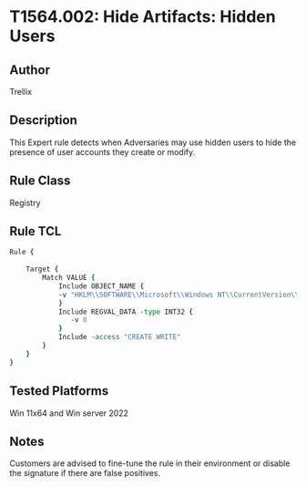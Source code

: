 # T1564.002: Hide Artifacts: Hidden Users

## Author
Trellix

## Description
This Expert rule detects when Adversaries may use hidden users to hide the presence of user accounts they create or modify.

## Rule Class 
Registry

## Rule TCL
```tcl
Rule {
    
    Target {
        Match VALUE {
            Include OBJECT_NAME {              
            -v "HKLM\\SOFTWARE\\Microsoft\\Windows NT\\CurrentVersion\\Winlogon\\SpecialAccounts\\UserList\\*"		
            }
            Include REGVAL_DATA -type INT32 {
               -v 0
            }
            Include -access "CREATE WRITE"
        }
    }
}
```

## Tested Platforms
Win 11x64 and Win server 2022

## Notes
Customers are advised to fine-tune the rule in their environment or disable the signature if there are false positives.
